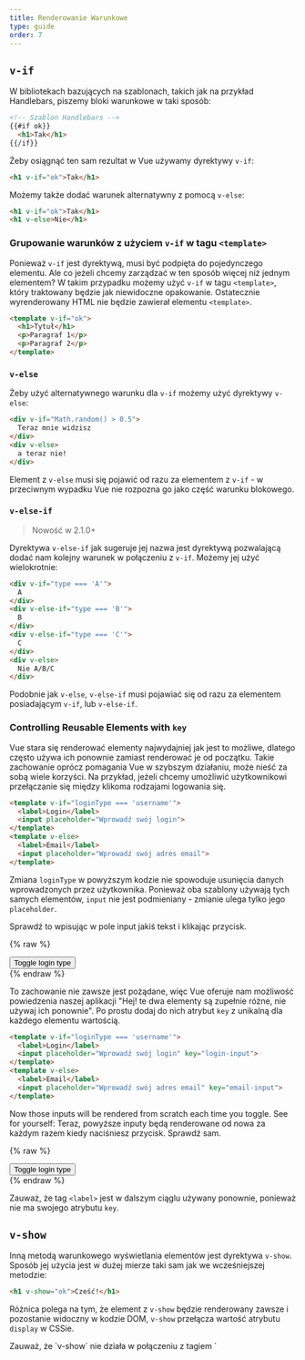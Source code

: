 ```yaml
---
title: Renderowanie Warunkowe
type: guide
order: 7
---
```


## `v-if`

W bibliotekach bazujących na szablonach, takich jak na przykład Handlebars, piszemy bloki warunkowe w taki sposób:


``` html
<!-- Szablon Handlebars -->
{{#if ok}}
  <h1>Tak</h1>
{{/if}}
```

Żeby osiągnąć ten sam rezultat w Vue używamy dyrektywy `v-if`:

``` html
<h1 v-if="ok">Tak</h1>
```

Możemy także dodać warunek alternatywny z pomocą `v-else`:

``` html
<h1 v-if="ok">Tak</h1>
<h1 v-else>Nie</h1>
```

### Grupowanie warunków z użyciem `v-if` w tagu `<template>`

Ponieważ `v-if` jest dyrektywą, musi być podpięta do pojedynczego elementu. Ale co jeżeli chcemy zarządzać w ten sposób więcej niż jednym elementem? W takim przypadku możemy użyć `v-if` w tagu `<template>`, który traktowany będzie jak niewidoczne opakowanie. Ostatecznie wyrenderowany HTML nie będzie zawierał elementu `<template>`.

``` html
<template v-if="ok">
  <h1>Tytuł</h1>
  <p>Paragraf 1</p>
  <p>Paragraf 2</p>
</template>
```

### `v-else`

Żeby użyć alternatywnego warunku dla `v-if` możemy użyć dyrektywy `v-else`:

``` html
<div v-if="Math.random() > 0.5">
  Teraz mnie widzisz
</div>
<div v-else>
  a teraz nie!
</div>
```

Element z `v-else` musi się pojawić od razu za elementem z `v-if` - w przeciwnym wypadku Vue nie rozpozna go jako część warunku blokowego.

### `v-else-if`

> Nowość w 2.1.0+

Dyrektywa `v-else-if` jak sugeruje jej nazwa jest dyrektywą pozwalającą dodać nam kolejny warunek w połączeniu z `v-if`. Możemy jej użyć wielokrotnie:

```html
<div v-if="type === 'A'">
  A
</div>
<div v-else-if="type === 'B'">
  B
</div>
<div v-else-if="type === 'C'">
  C
</div>
<div v-else>
  Nie A/B/C
</div>
```

Podobnie jak `v-else`, `v-else-if` musi pojawiać się od razu za elementem posiadającym `v-if`, lub `v-else-if`.

### Controlling Reusable Elements with `key`

Vue stara się renderować elementy najwydajniej jak jest to możliwe, dlatego często używa ich ponownie zamiast renderować je od początku. Takie zachowanie oprócz pomagania Vue w szybszym działaniu, może nieść za sobą wiele korzyści. Na przykład, jeżeli chcemy umożliwić użytkownikowi przełączanie się między klikoma rodzajami logowania się.

``` html
<template v-if="loginType === 'username'">
  <label>Login</label>
  <input placeholder="Wprowadź swój login">
</template>
<template v-else>
  <label>Email</label>
  <input placeholder="Wprowadź swój adres email">
</template>
```

Zmiana `loginType` w powyższym kodzie nie spowoduje usunięcia danych wprowadzonych przez użytkownika. Ponieważ oba szablony używają tych samych elementów, `input` nie jest podmieniany - zmianie ulega tylko jego `placeholder`.

Sprawdź to wpisując w pole input jakiś tekst i klikając przycisk.

{% raw %}
<div id="no-key-example" class="demo">
  <div>
    <template v-if="loginType === 'username'">
      <label>Username</label>
      <input placeholder="Enter your username">
    </template>
    <template v-else>
      <label>Email</label>
      <input placeholder="Enter your email address">
    </template>
  </div>
  <button @click="toggleLoginType">Toggle login type</button>
</div>
<script>
new Vue({
  el: '#no-key-example',
  data: {
    loginType: 'username'
  },
  methods: {
    toggleLoginType: function () {
      return this.loginType = this.loginType === 'username' ? 'email' : 'username'
    }
  }
})
</script>
{% endraw %}

To zachowanie nie zawsze jest pożądane, więc Vue oferuje nam możliwość powiedzenia naszej aplikacji "Hej! te dwa elementy są zupełnie różne, nie używaj ich ponownie". Po prostu dodaj do nich atrybut `key` z unikalną dla każdego elementu wartością.

``` html
<template v-if="loginType === 'username'">
  <label>Login</label>
  <input placeholder="Wprowadź swój login" key="login-input">
</template>
<template v-else>
  <label>Email</label>
  <input placeholder="Wprowadź swój adres email" key="email-input">
</template>
```

Now those inputs will be rendered from scratch each time you toggle. See for yourself:
Teraz, powyższe inputy będą renderowane od nowa za każdym razem kiedy naciśniesz przycisk. Sprawdź sam.

{% raw %}
<div id="key-example" class="demo">
  <div>
    <template v-if="loginType === 'username'">
      <label>Username</label>
      <input placeholder="Enter your username" key="username-input">
    </template>
    <template v-else>
      <label>Email</label>
      <input placeholder="Enter your email address" key="email-input">
    </template>
  </div>
  <button @click="toggleLoginType">Toggle login type</button>
</div>
<script>
new Vue({
  el: '#key-example',
  data: {
    loginType: 'username'
  },
  methods: {
    toggleLoginType: function () {
      return this.loginType = this.loginType === 'username' ? 'email' : 'username'
    }
  }
})
</script>
{% endraw %}

Zauważ, że tag `<label>` jest w dalszym ciąglu używany ponownie, ponieważ nie ma swojego atrybutu `key`.

## `v-show`

Inną metodą warunkowego wyświetlania elementów jest dyrektywa `v-show`. Sposób jej użycia jest w dużej mierze taki sam jak we wcześniejszej metodzie:

``` html
<h1 v-show="ok">Cześć!</h1>
```

Różnica polega na tym, że element z `v-show` będzie renderowany zawsze i pozostanie widoczny w kodzie DOM, `v-show` przełącza wartość atrybutu `display` w CSSie.

<p class="tip">Zauważ, że `v-show` nie działa w połączeniu z tagiem `<template>`, nie działa też w połączeniu z `v-else`</p>

## `v-if` kontra `v-show`

`v-if` jest "prawdziwym" warunkowym renderowaniem, ponieważ zapewnia nam, że wszystkie detektory zdarzeń oraz komponenty, które są dziećmi warunkowego bloku są poprawnie usuwane i ponownie tworzone podczas przełączania stanu.  

`v-if` jest również **leniwe**: nie stanie się nic, jeżeli warunek nie jest spełniony przy pierwszym renderowaniu  - blok warunkowy zostanie wyrenderowany dopiero kiedy warunek zostanie spełniony.

Porównując te dwa sposoby, `v-show` jest znacznie mniej skomplikowane - element jest renderowany zawsze, niezależnie od początkowego warunku. Jego widoczność jest zmieniana poprzez przełączanie wartości w CSS.

Generally speaking, `v-if` has higher toggle costs while `v-show` has higher initial render costs. So prefer `v-show` if you need to toggle something very often, and prefer `v-if` if the condition is unlikely to change at runtime.
Generalnie `v-if`

## `v-if` w połączeniu z `v-for`

Używane z `v-if`, `v-for` ma wyższy priorytet niż `v-if`. Sprawdź <a href="../guide/list.html#V-for-and-v-if">przewodnik renderowania list</a>,by poznać więcej szczegółów.
